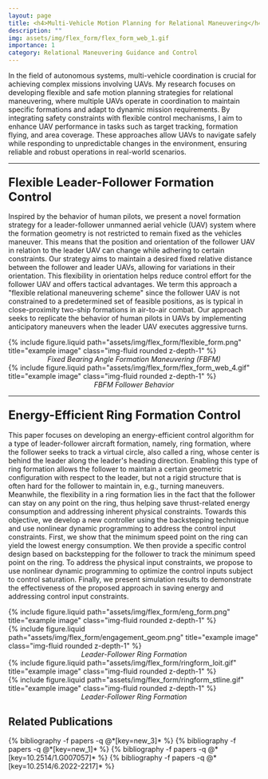 ```yaml
---
layout: page
title: <h4>Multi-Vehicle Motion Planning for Relational Maneuvering</h4>
description: ""
img: assets/img/flex_form/flex_form_web_1.gif
importance: 1
category: Relational Maneuvering Guidance and Control
---
```


In the field of autonomous systems, multi-vehicle coordination is crucial for achieving complex missions involving UAVs. My research focuses on developing flexible and safe motion planning strategies for relational maneuvering, where multiple UAVs operate in coordination to maintain specific formations and adapt to dynamic mission requirements. By integrating safety constraints with flexible control mechanisms, I aim to enhance UAV performance in tasks such as target tracking, formation flying, and area coverage. These approaches allow UAVs to navigate safely while responding to unpredictable changes in the environment, ensuring reliable and robust operations in real-world scenarios.

<hr> <!-- Adding a line to separate sections -->

### <span style="font-weight: bold; font-size: 24px;">Flexible Leader-Follower Formation Control</span>

Inspired by the behavior of human pilots, we present a novel formation strategy for a leader-follower unmanned aerial vehicle (UAV) system where the formation geometry is not restricted to remain fixed as the vehicles maneuver. This means that the position and orientation of the follower UAV in relation to the leader UAV can change while adhering to certain constraints. Our strategy aims to maintain a desired fixed relative distance between the follower and leader UAVs, allowing for variations in their orientation. This flexibility in orientation helps reduce control effort for the follower UAV and offers tactical advantages. We term this approach a "flexible relational maneuvering scheme" since the follower UAV is not constrained to a predetermined set of feasible positions, as is typical in close-proximity two-ship formations in air-to-air combat. Our approach seeks to replicate the behavior of human pilots in UAVs by implementing anticipatory maneuvers when the leader UAV executes aggressive turns.

<div class="row justify-content-sm-center">
    <div class="col-sm-8 mt-3 mt-md-0">
        {% include figure.liquid path="assets/img/flex_form/flexible_form.png" title="example image" class="img-fluid rounded z-depth-1" %}
    </div>
</div>
<div class="caption" style="font-style: italic; font-size: 14px; text-align: center;">
    Fixed Bearing Angle Formation Maneuvering (FBFM)
</div>

<div class="row justify-content-sm-center">
    <div class="col-sm-6 mt-3 mt-md-0">
        {% include figure.liquid path="assets/img/flex_form/flex_form_web_4.gif" title="example image" class="img-fluid rounded z-depth-1" %}
    </div>
</div>
<div class="caption" style="font-style: italic; font-size: 14px; text-align: center;">
    FBFM Follower Behavior
</div>

<hr> <!-- Adding a line to separate sections -->

### <span style="font-weight: bold; font-size: 24px;">Energy-Efficient Ring Formation Control</span>

This paper focuses on developing an energy-efficient control algorithm for a type of leader-follower aircraft formation, namely, ring formation, where the follower seeks to track a virtual circle, also called a ring, whose center is behind the leader along the leader's heading direction. Enabling this type of ring formation allows the follower to maintain a certain geometric configuration with respect to the leader, but not a rigid structure that is often hard for the follower to maintain in, e.g., turning maneuvers. Meanwhile, the flexibility in a ring formation lies in the fact that the follower can stay on any point on the ring, thus helping save thrust-related energy consumption and addressing inherent physical constraints. Towards this objective, we develop a new controller using the backstepping technique and use nonlinear dynamic programming to address the control input constraints. First, we show that the minimum speed point on the ring can yield the lowest energy consumption. We then provide a specific control design based on backstepping for the follower to track the minimum speed point on the ring. To address the physical input constraints, we propose to use nonlinear dynamic programming to optimize the control inputs subject to control saturation. Finally, we present simulation results to demonstrate the effectiveness of the proposed approach in saving energy and addressing control input constraints.

<div class="row justify-content-sm-center">
    <div class="col-sm-6 mt-3 mt-md-0">
        {% include figure.liquid path="assets/img/flex_form/eng_form.png" title="example image" class="img-fluid rounded z-depth-1" %}
    </div>
    <div class="col-sm-6 mt-3 mt-md-0">
        {% include figure.liquid path="assets/img/flex_form/engagement_geom.png" title="example image" class="img-fluid rounded z-depth-1" %}
    </div>
</div>
<div class="caption" style="font-style: italic; font-size: 14px; text-align: center;">
    Leader-Follower Ring Formation
</div>

<div class="row justify-content-sm-center">
    <div class="col-sm-6 mt-3 mt-md-0">
        {% include figure.liquid path="assets/img/flex_form/ringform_loit.gif" title="example image" class="img-fluid rounded z-depth-1" %}
    </div>
    <div class="col-sm-6 mt-3 mt-md-0">
        {% include figure.liquid path="assets/img/flex_form/ringform_stline.gif" title="example image" class="img-fluid rounded z-depth-1" %}
    </div>
</div>
<div class="caption" style="font-style: italic; font-size: 14px; text-align: center;">
    Leader-Follower Ring Formation 
</div>

## Related Publications

<div class="publications">
  {% bibliography -f papers -q @*[key=new_3]* %}
  {% bibliography -f papers -q @*[key=new_1]* %}
  {% bibliography -f papers -q @*[key=10.2514/1.G007057]* %}
  {% bibliography -f papers -q @*[key=10.2514/6.2022-2217]* %}
</div>
